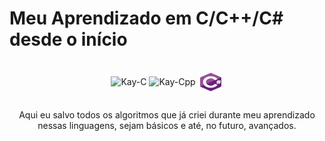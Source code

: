 # Meu Aprendizado em C/C++/C# desde o início

<div style="display: inline_block" align="center"><br>
  <img align="center" alt="Kay-C" height="30" width="40" src="https://cdn.jsdelivr.net/gh/devicons/devicon/icons/c/c-original.svg">
  <img align="center" alt="Kay-Cpp" height="30" width="40" src="https://cdn.jsdelivr.net/gh/devicons/devicon/icons/cplusplus/cplusplus-original.svg">
  <img align="center" alt="Kay-Csharp" height="30" width="40" src="https://raw.githubusercontent.com/devicons/devicon/master/icons/csharp/csharp-original.svg">
</div>

##

<div align="center"> Aqui eu salvo todos os algoritmos que já criei durante meu aprendizado nessas linguagens, sejam básicos e até, no futuro, avançados. </div>
